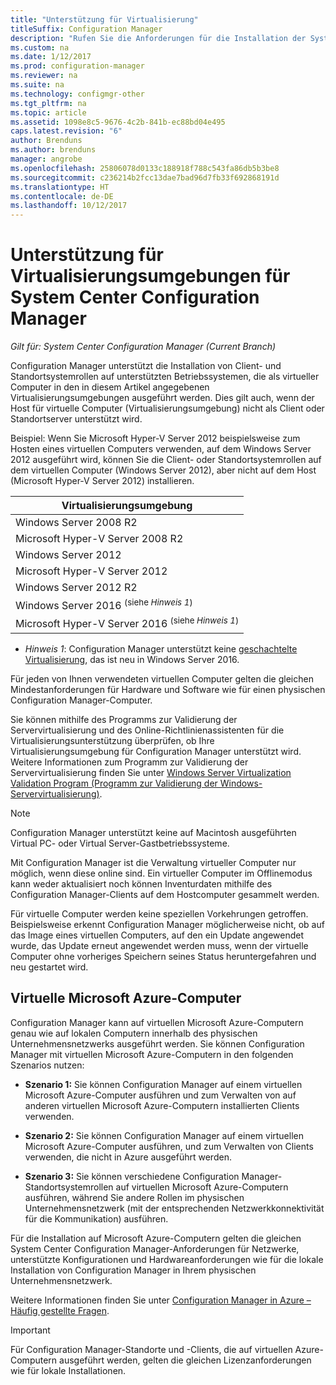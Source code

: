 ```yaml
---
title: "Unterstützung für Virtualisierung"
titleSuffix: Configuration Manager
description: "Rufen Sie die Anforderungen für die Installation der System Center Configuration Manager-Client- und Standortsystemrollen in einer Virtualisierungsumgebung ab."
ms.custom: na
ms.date: 1/12/2017
ms.prod: configuration-manager
ms.reviewer: na
ms.suite: na
ms.technology: configmgr-other
ms.tgt_pltfrm: na
ms.topic: article
ms.assetid: 1098e8c5-9676-4c2b-841b-ec88bd04e495
caps.latest.revision: "6"
author: Brenduns
ms.author: brenduns
manager: angrobe
ms.openlocfilehash: 25806078d0133c188918f788c543fa86db5b3be8
ms.sourcegitcommit: c236214b2fcc13dae7bad96d7fb33f692868191d
ms.translationtype: HT
ms.contentlocale: de-DE
ms.lasthandoff: 10/12/2017
---
```

# <a name="support-for-virtualization-environments-for-system-center-configuration-manager"></a>Unterstützung für Virtualisierungsumgebungen für System Center Configuration Manager

*Gilt für: System Center Configuration Manager (Current Branch)*

Configuration Manager unterstützt die Installation von Client- und Standortsystemrollen auf unterstützten Betriebssystemen, die als virtueller Computer in den in diesem Artikel angegebenen Virtualisierungsumgebungen ausgeführt werden. Dies gilt auch, wenn der Host für virtuelle Computer (Virtualisierungsumgebung) nicht als Client oder Standortserver unterstützt wird.  

 Beispiel: Wenn Sie Microsoft Hyper-V Server 2012 beispielsweise zum Hosten eines virtuellen Computers verwenden, auf dem Windows Server 2012 ausgeführt wird, können Sie die Client- oder Standortsystemrollen auf dem virtuellen Computer (Windows Server 2012), aber nicht auf dem Host (Microsoft Hyper-V Server 2012) installieren.  

|Virtualisierungsumgebung|  
|--------------------------------|  
|Windows Server 2008 R2|  
|Microsoft Hyper-V Server 2008 R2|  
|Windows Server 2012|  
|Microsoft Hyper-V Server 2012|  
|Windows Server 2012 R2|
|Windows Server 2016 <sup>(siehe *Hinweis 1*)</sup>|
|Microsoft Hyper-V Server 2016 <sup>(siehe *Hinweis 1*)|
-  *Hinweis 1*: Configuration Manager unterstützt keine [geschachtelte Virtualisierung](https://technet.microsoft.com/windows-server-docs/compute/hyper-v/what-s-new-in-hyper-v-on-windows#a-namebkmknestedanested-virtualization-new), das ist neu in Windows Server 2016.


 Für jeden von Ihnen verwendeten virtuellen Computer gelten die gleichen Mindestanforderungen für Hardware und Software wie für einen physischen Configuration Manager-Computer.  

 Sie können mithilfe des Programms zur Validierung der Servervirtualisierung und des Online-Richtlinienassistenten für die Virtualisierungsunterstützung überprüfen, ob Ihre Virtualisierungsumgebung für Configuration Manager unterstützt wird. Weitere Informationen zum Programm zur Validierung der Servervirtualisierung finden Sie unter [Windows Server Virtualization Validation Program (Programm zur Validierung der Windows-Servervirtualisierung)](https://www.windowsservercatalog.com/svvp.aspx).  

> [!NOTE]  
>  Configuration Manager unterstützt keine auf Macintosh ausgeführten Virtual PC- oder Virtual Server-Gastbetriebssysteme.  

Mit Configuration Manager ist die Verwaltung virtueller Computer nur möglich, wenn diese online sind. Ein virtueller Computer im Offlinemodus kann weder aktualisiert noch können Inventurdaten mithilfe des Configuration Manager-Clients auf dem Hostcomputer gesammelt werden.  

Für virtuelle Computer werden keine speziellen Vorkehrungen getroffen. Beispielsweise erkennt Configuration Manager möglicherweise nicht, ob auf das Image eines virtuellen Computers, auf den ein Update angewendet wurde, das Update erneut angewendet werden muss, wenn der virtuelle Computer ohne vorheriges Speichern seines Status heruntergefahren und neu gestartet wird.  

##  <a name="bkmk_Azure"></a> Virtuelle Microsoft Azure-Computer  
 Configuration Manager kann auf virtuellen Microsoft Azure-Computern genau wie auf lokalen Computern innerhalb des physischen Unternehmensnetzwerks ausgeführt werden. Sie können Configuration Manager mit virtuellen Microsoft Azure-Computern in den folgenden Szenarios nutzen:  

-   **Szenario 1:** Sie können Configuration Manager auf einem virtuellen Microsoft Azure-Computer ausführen und zum Verwalten von auf anderen virtuellen Microsoft Azure-Computern installierten Clients verwenden.  

-   **Szenario 2:** Sie können Configuration Manager auf einem virtuellen Microsoft Azure-Computer ausführen, und zum Verwalten von Clients verwenden, die nicht in Azure ausgeführt werden.  

-   **Szenario 3:** Sie können verschiedene Configuration Manager-Standortsystemrollen auf virtuellen Microsoft Azure-Computern ausführen, während Sie andere Rollen im physischen Unternehmensnetzwerk (mit der entsprechenden Netzwerkkonnektivität für die Kommunikation) ausführen.  

Für die Installation auf Microsoft Azure-Computern gelten die gleichen System Center Configuration Manager-Anforderungen für Netzwerke, unterstützte Konfigurationen und Hardwareanforderungen wie für die lokale Installation von Configuration Manager in Ihrem physischen Unternehmensnetzwerk.  

Weitere Informationen finden Sie unter [Configuration Manager in Azure – Häufig gestellte Fragen](/sccm/core/understand/configuration-manager-on-azure).

> [!IMPORTANT]  
>  Für Configuration Manager-Standorte und -Clients, die auf virtuellen Azure-Computern ausgeführt werden, gelten die gleichen Lizenzanforderungen wie für lokale Installationen.  
